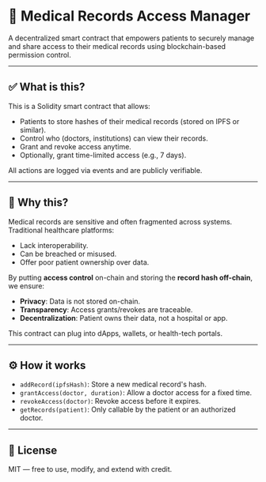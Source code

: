# 🏥 Medical Records Access Manager

A decentralized smart contract that empowers patients to securely manage and share access to their medical records using blockchain-based permission control.

---

## ✅ What is this?

This is a Solidity smart contract that allows:

- Patients to store hashes of their medical records (stored on IPFS or similar).
- Control who (doctors, institutions) can view their records.
- Grant and revoke access anytime.
- Optionally, grant time-limited access (e.g., 7 days).

All actions are logged via events and are publicly verifiable.

--- 

## 🎯 Why this?

Medical records are sensitive and often fragmented across systems. Traditional healthcare platforms:

- Lack interoperability.
- Can be breached or misused.
- Offer poor patient ownership over data.

By putting **access control** on-chain and storing the **record hash off-chain**, we ensure:

- **Privacy**: Data is not stored on-chain.
- **Transparency**: Access grants/revokes are traceable.
- **Decentralization**: Patient owns their data, not a hospital or app.

This contract can plug into dApps, wallets, or health-tech portals.

---

## ⚙️ How it works

- `addRecord(ipfsHash)`: Store a new medical record's hash.
- `grantAccess(doctor, duration)`: Allow a doctor access for a fixed time.
- `revokeAccess(doctor)`: Revoke access before it expires.
- `getRecords(patient)`: Only callable by the patient or an authorized doctor.

---

## 📄 License

MIT — free to use, modify, and extend with credit.
